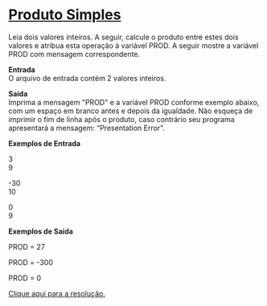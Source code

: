 # [Produto Simples](https://judge.beecrowd.com/pt/problems/view/1004)  

Leia dois valores inteiros. A seguir, calcule o produto entre estes dois valores e atribua esta operação à variável PROD. A seguir mostre a variável PROD com mensagem correspondente.   

**Entrada**  
O arquivo de entrada contém 2 valores inteiros.

**Saída**  
Imprima a mensagem "PROD" e a variável PROD conforme exemplo abaixo, com um espaço em branco antes e depois da igualdade. Não esqueça de imprimir o fim de linha após o produto, caso contrário seu programa apresentará a mensagem: “Presentation Error”.

**Exemplos de Entrada**  

3  
9  

-30  
10  

0  
9  

**Exemplos de Saída**  

PROD = 27  

PROD = -300  

PROD = 0  

[Clique aqui para a resolução.](beecrowd1003.c)
